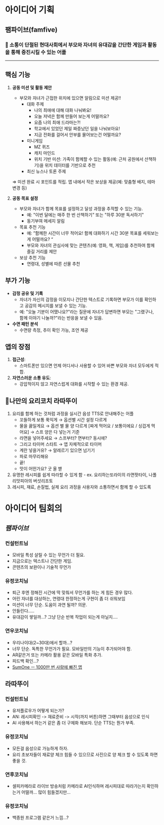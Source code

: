 # 아이디어 기획

## 팸파이브(famfive)

### **🏁 소통이 단절된 현대사회에서 부모와 자녀의 유대감을 간단한 게임과 활동을 통해 증진시킬 수 있는 어플**

---

## **핵심 기능**

1. **공동 미션 및 활동 제안**
    - 부모와 자녀가 근접한 위치에 있으면 알림으로 미션 제공!!
        - 대화 주제
            - 나의 최애에 대해 대화 나눠봐요!
            - 오늘 저녁은 함께 만들어 보는게 어떨까요?
            - 요즘 나의 최애 드라마는?!
            - 학교에서 있었던 제일 짜증났던 일을 나눠보아요!
            - 지금 전화를 걸어서 안부를 물어보는건 어떨까요?
        - 미니게임
            - MZ 퀴즈
            - 캐치 마인드
            - 위치 기반 미션: 가족이 함께할 수 있는 활동(예: 근처 공원에서 산책하기)을 위치 데이터를 기반으로 추천
        - 최신 뉴스나 토론 주제
    
    ⇒ 미션 완료 시 포인트를 적립. 앱 내에서 작은 보상을 제공(예: 맞춤형 배지, 테마 변경 등)
    
2. **공동 목표 설정**
    - 부모와 자녀가 함께 목표를 설정하고 달성 과정을 추적할 수 있는 기능.
        - 예: "이번 달에는 매주 한 번 산책하기" 또는 "하루 30분 독서하기"
        - 동기부여 메세지 알림
    - 목표 추천 기능
        - 예: ”함께한 시간이 너무 적어요! 함께 대화하기 시간 30분 목표를 세워보는게 어떨까요? “
        - 부모와 자녀의 관심사에 맞는 콘텐츠(예: 영화, 책, 게임)를 추천하여 함께 즐길 거리를 제안
    - 보상 추천 기능
        - 연령대, 성별에 따른 선물 추천

## **부가 기능**

- **감정 공유 및 기록**
    - 자녀가 자신의 감정을 이모지나 간단한 텍스트로 기록하면 부모가 이를 확인하고 공감의 메시지를 보낼 수 있는 기능.
    - 예: "오늘 기분이 어땠나요?"라는 질문에 자녀가 답변하면 부모는 "그랬구나, 함께 이야기 나눌까?"라는 반응을 보낼 수 있음.
- **수면 패턴 분석**
    - 수면량 측정, 추이 확인 가능, 조언 제공

## **앱의 장점**

1. **접근성**:
    - 스마트폰만 있으면 언제 어디서나 사용할 수 있어 바쁜 부모와 자녀 모두에게 적합.
2. **자연스러운 소통 유도**:
    - 강압적이지 않고 자연스럽게 대화를 시작할 수 있는 환경 제공.


## **🏁나만의 요리코치 라따뚜이**

1. 요리를 함께 하는 것처럼 과정을 실시간 음성 TTS로 안내해주는 어플
    - 꼬들하게 보통 푹익게 → 옵션별 시간 설정 다르게
    - 물을 끓일게요 → 옵션 별 물 양 다르게 [짜게 먹어요 / 보통이에요 / 싱겁게 먹어요] → 스프 양은 다 넣는거 기준
    - 라면을 넣어주세요 → 스프부터? 면부터? 동시에?
    - 그리고 타이머 스타트 → 앱 자체적으로 타이머
    - 계란 넣을거유? → 알레르기 있으면 넘기기
    - 파로 마무리해유
    - 끝!
    - 맛이 어떤가요? 굿 올 밷
2. 유명한 레시피를 쉽게 따라할 수 있게 함 - ex. 요리하는또라이의 라면팟타이, 나폴리맛피아의 버섯리조토
3. 레시피, 재료, 손질법, 실제 요리 과정을 사용자와 소통하면서 함께 할 수 있도록  
  

  
# 아이디어 팀회의

## *팸파이브*

### 컨설턴트님

- 모바일 특성 살릴 수 있는 무언가 더 필요.
- 지금으로는 텍스트나 간단한 게임.
- 콘텐츠의 보완이나 기술적 무언가

### 유정코치님

- 퇴근 후엔 정해진 시간에 딱 맞춰서 무언가를 하는 게 힘든 경우 많다.
- 어린 자녀를 대상하는, 연령대 한정하는게 구현이 좀 더 쉬워보임
- 미션이 너무 단순. 도움이 과연 될까? 의문.
- 안들린다.....
- 유대감이 쌓일까...? 그냥 단순 반복 작업이 되는게 아닐지....

### 연우코치님

- 우리나이대(2~30대)에서 할까...?
- 너무 단순. 독특한 무언가가 필요. 모바일만의 기능이 추가되어야 함.
- AR같은거 또는 카메라 활용 같은 모바일 특화 추가.
- 피드백 확인...?
- [SumOne ㅡ 1000만 번 사랑에 빠진 앱](https://www.sumone.co/ko/)


## 라따뚜이

### 컨설턴트님

- 유저플로우가 어떻게 되는가?
- AN: 레시피확인 -> 재료준비 -> 시작(까지 버튼)하면 그때부터 음성으로 인식
- AI 사용해서 하는거 같은 좀 더 구체화 해보자. 단순 TTS는 뭔가 부족.

### 유정코치님

- 모든걸 음성으로 가능하게 하자.
- 요리 초보자들이 재료양 체크 힘들 수 있으므로 사진으로 양 체크 할 수 있도록 하면 좋을 것.

### 연후코치님

- 셀피카메라로 라이브 방송처럼 카메라로 AI인식하며 레시피대로 따라가는지 확인하는거 어떨까... 많이 힘들겠지만...

### 유정코치님

- 백종원 프로그램 같은거 느낌...?